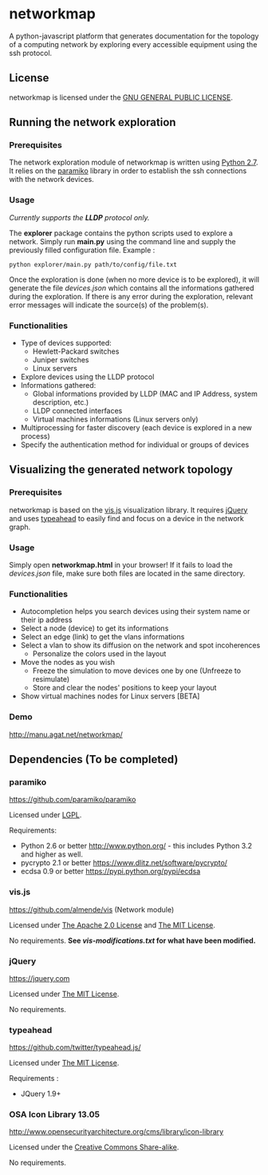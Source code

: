 # networkmap #

A python-javascript platform that generates documentation for the topology of a computing network by exploring every accessible equipment using the ssh protocol.

## License ##

networkmap is licensed under the [GNU GENERAL PUBLIC LICENSE](https://www.gnu.org/licenses/gpl-3.0.en.html).

## Running the network exploration ##

### Prerequisites ###
The network exploration module of networkmap is written using [Python 2.7](http://www.python.org/). It relies on the [paramiko](https://github.com/paramiko/paramiko) library in order to establish the ssh connections with the network devices.

### Usage ###

*Currently supports the **LLDP** protocol only.*

The **explorer** package contains the python scripts used to explore a network. Simply run **main.py** using the command line and supply the previously filled configuration file. Example :

    python explorer/main.py path/to/config/file.txt

Once the exploration is done (when no more device is to be explored), it will generate the file *devices.json* which contains all the informations gathered during the exploration. If there is any error during the exploration, relevant error messages will indicate the source(s) of the problem(s).

### Functionalities ###
* Type of devices supported:
    * Hewlett-Packard switches
    * Juniper switches
    * Linux servers
* Explore devices using the LLDP protocol
* Informations gathered:
    * Global informations provided by LLDP (MAC and IP Address, system description, etc.)
    * LLDP connected interfaces
    * Virtual machines informations (Linux servers only)
* Multiprocessing for faster discovery (each device is explored in a new process)
* Specify the authentication method for individual or groups of devices

## Visualizing the generated network topology ##

### Prerequisites ###
networkmap is based on the [vis.js](https://github.com/almende/vis) visualization library. It requires [jQuery](https://jquery.com) and uses [typeahead](https://github.com/twitter/typeahead.js/) to easily find and focus on a device in the network graph.

### Usage ###
Simply open **networkmap.html** in your browser! If it fails to load the *devices.json* file, make sure both files are located in the same directory.

### Functionalities ###
* Autocompletion helps you search devices using their system name or their ip address
* Select a node (device) to get its informations
* Select an edge (link) to get the vlans informations
* Select a vlan to show its diffusion on the network and spot incoherences
    * Personalize the colors used in the layout
* Move the nodes as you wish
    * Freeze the simulation to move devices one by one (Unfreeze to resimulate)
    * Store and clear the nodes' positions to keep your layout
* Show virtual machines nodes for Linux servers [BETA]

### Demo ###
http://manu.agat.net/networkmap/

## Dependencies (To be completed) ##

### paramiko ###
https://github.com/paramiko/paramiko

Licensed under [LGPL](http://opensource.org/licenses/lgpl-license).
    
Requirements:

* Python 2.6 or better http://www.python.org/ - this includes Python 3.2 and higher as well. 
* pycrypto 2.1 or better https://www.dlitz.net/software/pycrypto/
* ecdsa 0.9 or better https://pypi.python.org/pypi/ecdsa


### vis.js ###
https://github.com/almende/vis (Network module)

Licensed under [The Apache 2.0 License](http://www.apache.org/licenses/LICENSE-2.0) and  [The MIT License](http://opensource.org/licenses/MIT). 
    
No requirements. **See *vis-modifications.txt* for what have been modified.**


### jQuery ###
https://jquery.com

Licensed under [The MIT License](https://tldrlegal.com/license/mit-license).

No requirements.


### typeahead ###
https://github.com/twitter/typeahead.js/

Licensed under [The MIT License](https://tldrlegal.com/license/mit-license).
    
Requirements :

* JQuery 1.9+


### OSA Icon Library 13.05 ###
http://www.opensecurityarchitecture.org/cms/library/icon-library

Licensed under the [Creative Commons Share-alike](http://www.opensecurityarchitecture.org/cms/about/license-terms).

No requirements.